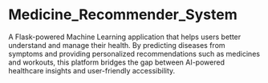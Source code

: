 # Medicine_Recommender_System
A Flask-powered Machine Learning application that helps users better understand and manage their health. By predicting diseases from symptoms and providing personalized recommendations such as medicines and workouts, this platform bridges the gap between AI-powered healthcare insights and user-friendly accessibility.
